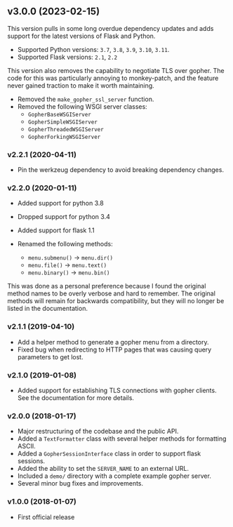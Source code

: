 ## v3.0.0 (2023-02-15)

This version pulls in some long overdue dependency updates and adds
support for the latest versions of Flask and Python.

- Supported Python versions: `3.7`, `3.8`, `3.9`, `3.10`, `3.11`.
- Supported Flask versions: `2.1`, `2.2`

This version also removes the capability to negotiate TLS over
gopher. The code for this was particularly annoying to monkey-patch,
and the feature never gained traction to make it worth maintaining.

- Removed the `make_gopher_ssl_server` function.
- Removed the following WSGI server classes:
  - ``GopherBaseWSGIServer``
  - ``GopherSimpleWSGIServer``
  - ``GopherThreadedWSGIServer``
  - ``GopherForkingWSGIServer``

### v2.2.1 (2020-04-11)

- Pin the werkzeug dependency to avoid breaking dependency changes.

### v2.2.0 (2020-01-11)

- Added support for python 3.8
- Dropped support for python 3.4
- Added support for flask 1.1
- Renamed the following methods:

  - ``menu.submenu()`` -> ``menu.dir()``
  - ``menu.file()`` -> ``menu.text()``
  - ``menu.binary()`` -> ``menu.bin()``

This was done as a personal preference because I found the original method
names to be overly verbose and hard to remember. The original methods will
remain for backwards compatibility, but they will no longer be listed in
the documentation.

### v2.1.1 (2019-04-10)

- Add a helper method to generate a gopher menu from a directory.
- Fixed bug when redirecting to HTTP pages that was causing query parameters
  to get lost.

### v2.1.0 (2019-01-08)

- Added support for establishing TLS connections with gopher clients. See the
  documentation for more details.

### v2.0.0 (2018-01-17)

- Major restructuring of the codebase and the public API.
- Added a ``TextFormatter`` class with several helper methods for formatting
  ASCII.
- Added a ``GopherSessionInterface`` class in order to support flask sessions.
- Added the ability to set the ``SERVER_NAME`` to an external URL.
- Included a ``demo/`` directory with a complete example gopher server.
- Several minor bug fixes and improvements.

### v1.0.0 (2018-01-07)

- First official release
